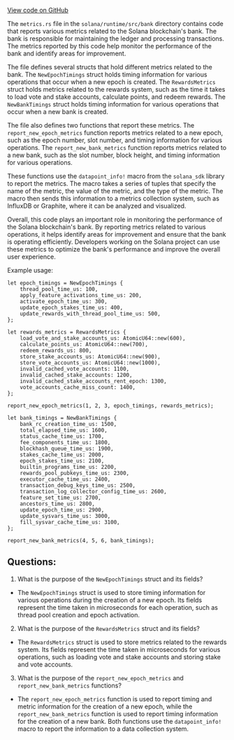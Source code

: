 
[View code on GitHub](https://github.com/solana-labs/solana/blob/master/runtime/src/bank/metrics.rs)

The `metrics.rs` file in the `solana/runtime/src/bank` directory contains code that reports various metrics related to the Solana blockchain's bank. The bank is responsible for maintaining the ledger and processing transactions. The metrics reported by this code help monitor the performance of the bank and identify areas for improvement.

The file defines several structs that hold different metrics related to the bank. The `NewEpochTimings` struct holds timing information for various operations that occur when a new epoch is created. The `RewardsMetrics` struct holds metrics related to the rewards system, such as the time it takes to load vote and stake accounts, calculate points, and redeem rewards. The `NewBankTimings` struct holds timing information for various operations that occur when a new bank is created.

The file also defines two functions that report these metrics. The `report_new_epoch_metrics` function reports metrics related to a new epoch, such as the epoch number, slot number, and timing information for various operations. The `report_new_bank_metrics` function reports metrics related to a new bank, such as the slot number, block height, and timing information for various operations.

These functions use the `datapoint_info!` macro from the `solana_sdk` library to report the metrics. The macro takes a series of tuples that specify the name of the metric, the value of the metric, and the type of the metric. The macro then sends this information to a metrics collection system, such as InfluxDB or Graphite, where it can be analyzed and visualized.

Overall, this code plays an important role in monitoring the performance of the Solana blockchain's bank. By reporting metrics related to various operations, it helps identify areas for improvement and ensure that the bank is operating efficiently. Developers working on the Solana project can use these metrics to optimize the bank's performance and improve the overall user experience. 

Example usage:

```
let epoch_timings = NewEpochTimings {
    thread_pool_time_us: 100,
    apply_feature_activations_time_us: 200,
    activate_epoch_time_us: 300,
    update_epoch_stakes_time_us: 400,
    update_rewards_with_thread_pool_time_us: 500,
};

let rewards_metrics = RewardsMetrics {
    load_vote_and_stake_accounts_us: AtomicU64::new(600),
    calculate_points_us: AtomicU64::new(700),
    redeem_rewards_us: 800,
    store_stake_accounts_us: AtomicU64::new(900),
    store_vote_accounts_us: AtomicU64::new(1000),
    invalid_cached_vote_accounts: 1100,
    invalid_cached_stake_accounts: 1200,
    invalid_cached_stake_accounts_rent_epoch: 1300,
    vote_accounts_cache_miss_count: 1400,
};

report_new_epoch_metrics(1, 2, 3, epoch_timings, rewards_metrics);

let bank_timings = NewBankTimings {
    bank_rc_creation_time_us: 1500,
    total_elapsed_time_us: 1600,
    status_cache_time_us: 1700,
    fee_components_time_us: 1800,
    blockhash_queue_time_us: 1900,
    stakes_cache_time_us: 2000,
    epoch_stakes_time_us: 2100,
    builtin_programs_time_us: 2200,
    rewards_pool_pubkeys_time_us: 2300,
    executor_cache_time_us: 2400,
    transaction_debug_keys_time_us: 2500,
    transaction_log_collector_config_time_us: 2600,
    feature_set_time_us: 2700,
    ancestors_time_us: 2800,
    update_epoch_time_us: 2900,
    update_sysvars_time_us: 3000,
    fill_sysvar_cache_time_us: 3100,
};

report_new_bank_metrics(4, 5, 6, bank_timings);
```
## Questions: 
 1. What is the purpose of the `NewEpochTimings` struct and its fields?
- The `NewEpochTimings` struct is used to store timing information for various operations during the creation of a new epoch. Its fields represent the time taken in microseconds for each operation, such as thread pool creation and epoch activation.

2. What is the purpose of the `RewardsMetrics` struct and its fields?
- The `RewardsMetrics` struct is used to store metrics related to the rewards system. Its fields represent the time taken in microseconds for various operations, such as loading vote and stake accounts and storing stake and vote accounts.

3. What is the purpose of the `report_new_epoch_metrics` and `report_new_bank_metrics` functions?
- The `report_new_epoch_metrics` function is used to report timing and metric information for the creation of a new epoch, while the `report_new_bank_metrics` function is used to report timing information for the creation of a new bank. Both functions use the `datapoint_info!` macro to report the information to a data collection system.